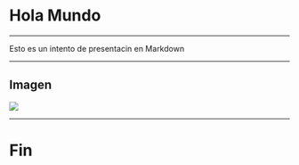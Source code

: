 # Hola Mundo
---

Esto es un intento de presentacin
en Markdown

---

## Imagen

![](https://drive.google.com/open?id=18OYCK9XPmxQFu5CMh2t1bO7Wf4H4nvX1)


---

# Fin
